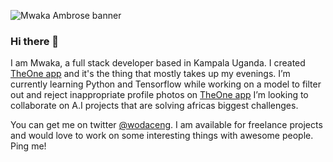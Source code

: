 ![Mwaka Ambrose banner](https://pbs.twimg.com/media/Ec0VwTkXYAA8ZzA?format=png&name=900x900 "Mwaka Ambrose")

### Hi there 👋
I am Mwaka, a full stack developer based in Kampala Uganda. I created [TheOne app](https://theoneapp.rocks) and it's the thing that mostly takes up my evenings.
I’m currently learning Python and Tensorflow while working on a model to filter out and reject inappropriate profile photos on [TheOne app](https://theoneapp.rocks)
I’m looking to collaborate on A.I projects that are solving africas biggest challenges.

You can get me on twitter [@wodaceng](https://twitter.com/@wodaceng). I am available for freelance projects and would love to work on some interesting things with awesome people. Ping me!
